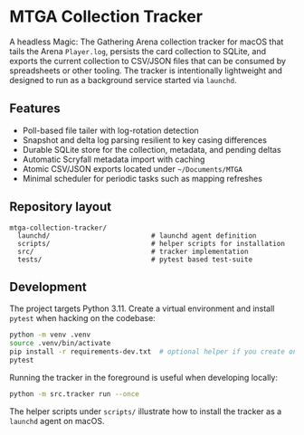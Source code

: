 # MTGA Collection Tracker

A headless Magic: The Gathering Arena collection tracker for macOS that tails the
Arena `Player.log`, persists the card collection to SQLite, and exports the
current collection to CSV/JSON files that can be consumed by spreadsheets or
other tooling.  The tracker is intentionally lightweight and designed to run as
a background service started via `launchd`.

## Features

- Poll-based file tailer with log-rotation detection
- Snapshot and delta log parsing resilient to key casing differences
- Durable SQLite store for the collection, metadata, and pending deltas
- Automatic Scryfall metadata import with caching
- Atomic CSV/JSON exports located under `~/Documents/MTGA`
- Minimal scheduler for periodic tasks such as mapping refreshes

## Repository layout

```
mtga-collection-tracker/
  launchd/                         # launchd agent definition
  scripts/                         # helper scripts for installation
  src/                             # tracker implementation
  tests/                           # pytest based test-suite
```

## Development

The project targets Python 3.11.  Create a virtual environment and install
`pytest` when hacking on the codebase:

```bash
python -m venv .venv
source .venv/bin/activate
pip install -r requirements-dev.txt  # optional helper if you create one
pytest
```

Running the tracker in the foreground is useful when developing locally:

```bash
python -m src.tracker run --once
```

The helper scripts under `scripts/` illustrate how to install the tracker as a
`launchd` agent on macOS.

